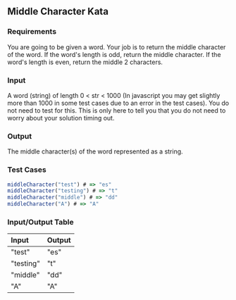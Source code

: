 ## Middle Character Kata

### Requirements 

You are going to be given a word. Your job is to return the middle character of the word. If the word's length is odd, return the middle character. If the word's length is even, return the middle 2 characters.

### Input

A word (string) of length 0 < str < 1000 (In javascript you may get slightly more than 1000 in some test cases due to an error in the test cases). You do not need to test for this. This is only here to tell you that you do not need to worry about your solution timing out.

### Output

The middle character(s) of the word represented as a string.

### Test Cases

```JavaScript
middleCharacter("test") # => "es"
middleCharacter("testing") # => "t"
middleCharacter("middle") # => "dd"
middleCharacter("A") # => "A"
```

### Input/Output Table

| Input     | Output |
| :-------- | :----- |
| "test"    | "es"   |
| "testing" | "t"    |
| "middle"  | "dd"   |
| "A"       | "A"    |

